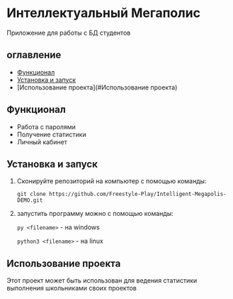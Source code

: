 # Интеллектуальный Мегаполис
Приложение для работы с БД студентов

## оглавление
- [Функционал](#Функционал)
- [Установка и запуск](#установка-и-запуск)
- [Использование проекта](#Использование проекта)

## Функционал
- Работа с паролями
- Получение статистики
- Личный кабинет

## Установка и запуск
1. Сконируйте репозиторий на компьютер с помощью команды:

    `git clone https://github.com/Freestyle-Play/Intelligent-Megapolis-DEMO.git`

3. запустить программу можно с помощью команды:

    `py <filename>` - на windows

    `python3 <filename>` - на linux

## Использование проекта

Этот проект может быть использован для ведения статистики выполнения школьниками своих проектов
